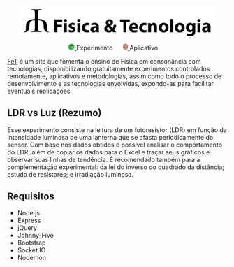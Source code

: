<p align="center">
  <a href="https://sites.google.com/view/fisetec/" target="_blank" >
    <img alt="Fisica & Tecnologia" src="https://github.com/IMSFisica/LDRvsLuz/blob/master/public/img/MyLogo8.png" width="450" />
  </a>
</p>
<p align="center">
    <a href="https://sites.google.com/view/fisetec/material/experimenta%C3%A7%C3%A3o-remota/experimentos?authuser=0" target="_blank">
        <img alt="Experimento remoto" src="https://github.com/IMSFisica/LDRvsLuz/blob/master/public/img/start1.png" width="15">        
    </a> 
    Experimento &nbsp;&nbsp;&nbsp;&nbsp;
    <a href="https://play.google.com/store/apps/details?id=com.IzacPhysics.LDR" target="_blank">
        <img alt="APP" src="https://github.com/IMSFisica/LDRvsLuz/blob/master/public/img/LDR3.png"  width="11">        
    </a>
    Aplicativo &nbsp;&nbsp;&nbsp;&nbsp;
</p>

[FeT](https://sites.google.com/view/fisetec/) é um site que fomenta o ensino de 
Física em consonância com tecnologias, disponibilizando gratuitamente experimentos
controlados remotamente, aplicativos e metodologias, assim como todo o processo de
desenvolvimento e as tecnologias envolvidas, expondo-as para facilitar eventuais 
replicações.

## LDR vs Luz (Rezumo)

Esse experimento consiste na leitura de um fotoresistor (LDR) em função da intensidade 
luminosa de uma lanterna que se afasta periodicamente do sensor. Com base nos dados 
obtidos é possível analisar o comportamento do LDR, além de copiar os dados para o 
Excel e traçar seus gráficos e observar suas linhas de tendência.
É recomendado também para a complementação experimental: da lei do inverso do quadrado 
da distância; estudo de resistores; e irradiação luminosa.

## Requisitos

*	Node.js
*	Express
*	jQuery
*	Johnny-Five 
*	Bootstrap 
* Socket.IO
*	Nodemon 


